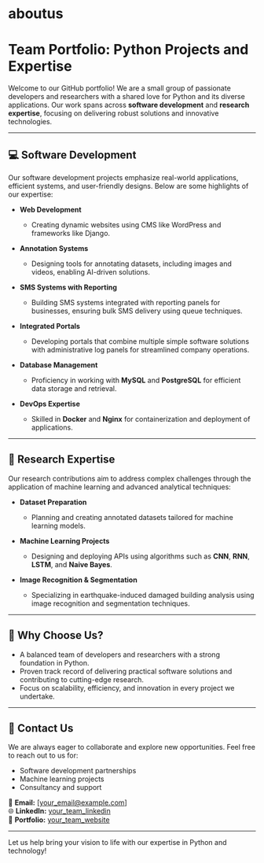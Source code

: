 # aboutus

# Team Portfolio: Python Projects and Expertise  

Welcome to our GitHub portfolio! We are a small group of passionate developers and researchers with a shared love for Python and its diverse applications. Our work spans across **software development** and **research expertise**, focusing on delivering robust solutions and innovative technologies.  

---

## 💻 **Software Development**  

Our software development projects emphasize real-world applications, efficient systems, and user-friendly designs. Below are some highlights of our expertise:  

- **Web Development**  
  - Creating dynamic websites using CMS like WordPress and frameworks like Django.  

- **Annotation Systems**  
  - Designing tools for annotating datasets, including images and videos, enabling AI-driven solutions.  

- **SMS Systems with Reporting**  
  - Building SMS systems integrated with reporting panels for businesses, ensuring bulk SMS delivery using queue techniques.  

- **Integrated Portals**  
  - Developing portals that combine multiple simple software solutions with administrative log panels for streamlined company operations.  

- **Database Management**  
  - Proficiency in working with **MySQL** and **PostgreSQL** for efficient data storage and retrieval.  

- **DevOps Expertise**  
  - Skilled in **Docker** and **Nginx** for containerization and deployment of applications.  

---

## 🔬 **Research Expertise**  

Our research contributions aim to address complex challenges through the application of machine learning and advanced analytical techniques:  

- **Dataset Preparation**  
  - Planning and creating annotated datasets tailored for machine learning models.  

- **Machine Learning Projects**  
  - Designing and deploying APIs using algorithms such as **CNN**, **RNN**, **LSTM**, and **Naive Bayes**.  

- **Image Recognition & Segmentation**  
  - Specializing in earthquake-induced damaged building analysis using image recognition and segmentation techniques.  

---

## 🚀 **Why Choose Us?**  

- A balanced team of developers and researchers with a strong foundation in Python.  
- Proven track record of delivering practical software solutions and contributing to cutting-edge research.  
- Focus on scalability, efficiency, and innovation in every project we undertake.  

---  

## 🌟 **Contact Us**  

We are always eager to collaborate and explore new opportunities. Feel free to reach out to us for:  

- Software development partnerships  
- Machine learning projects  
- Consultancy and support  

📧 **Email:** [your_email@example.com]  
🌐 **LinkedIn:** [your_team_linkedin](https://linkedin.com)  
💼 **Portfolio:** [your_team_website](https://yourwebsite.com)  

---

Let us help bring your vision to life with our expertise in Python and technology!  
